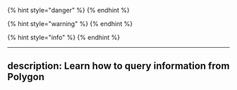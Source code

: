 {% hint style="danger" %}
{% endhint %}

{% hint style="warning" %}
{% endhint %}

{% hint style="info" %}
{% endhint %}


---
description: Learn how to query information from Polygon
---
